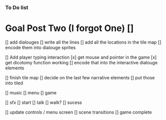 ### To Do list

# Goal Post Two (I forgot One) []
[] add dialouges
    [] write all the lines
    [] add all the locations in the tile map
    [] encode them into dialouge sprites

[] Add player typing interaction
    [x] get mouse and pointer in the game
    [x] get dicotomy function working
    [] encode that into the interactive dialouge elements

[] finish tile map
    [] decide on the last few narrative elements
    [] put those into tiled

[] music
    [] menu
    [] game

[] sfx
    [] start
    [] talk
    [] walk?
    [] sucess

[] update controls / menu screen
[] scene transitions
[] game complete